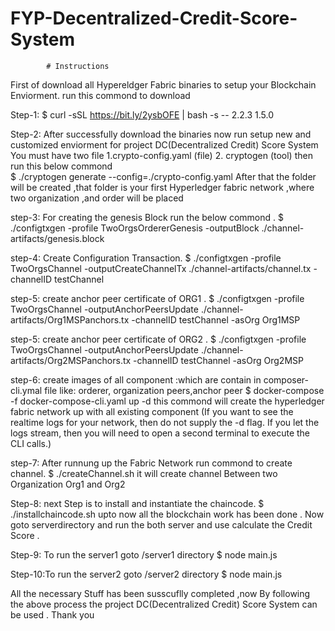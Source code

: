 # FYP-Decentralized-Credit-Score-System
			# Instructions
First of download all Hypereldger Fabric binaries to setup your Blockchain Enviorment.
run this commond to download 

Step-1: $ curl -sSL https://bit.ly/2ysbOFE | bash -s -- 2.2.3 1.5.0

Step-2: After successfully download the binaries now run setup new and customized enviorment for project DC(Decentralized Credit) Score System 
	You must have two file
		1.crypto-config.yaml (file)
		2. cryptogen 	     (tool)
	then run this below commond  
	$ ./cryptogen generate --config=./crypto-config.yaml
	After that the folder will be created ,that folder is your first Hyperledger fabric network ,where two organization ,and order will be placed

step-3: For creating the genesis Block run the below commond . 
	$ ./configtxgen -profile TwoOrgsOrdererGenesis -outputBlock ./channel-artifacts/genesis.block	
	
step-4: Create Configuration Transaction.
	$ ./configtxgen -profile TwoOrgsChannel -outputCreateChannelTx ./channel-artifacts/channel.tx -channelID testChannel

step-5: create anchor peer certificate of ORG1 .
        $ ./configtxgen -profile  TwoOrgsChannel -outputAnchorPeersUpdate ./channel-artifacts/Org1MSPanchors.tx -channelID testChannel -asOrg Org1MSP


step-5: create anchor peer certificate of ORG2 .
	$ ./configtxgen -profile  TwoOrgsChannel -outputAnchorPeersUpdate ./channel-artifacts/Org2MSPanchors.tx -channelID testChannel -asOrg Org2MSP



step-6: create images of all component :which are contain in composer-cli.ymal file like: orderer, organization peers,anchor peer
	$ docker-compose -f docker-compose-cli.yaml up -d 
	this commond will create the hyperledger fabric network up with all existing component 
	(If you want to see the realtime logs for your network, then do not supply the -d flag. If you let the logs stream, then you will need to open a second terminal to execute the CLI 		calls.) 

step-7: After runnung up the Fabric Network run commond to create channel.
	$ ./createChannel.sh 
	it will create channel Between two Organization Org1 and Org2

Step-8: next Step is to install and instantiate the chaincode. 
	$ ./installchaincode.sh
	upto now all the blockchain work has been done . Now goto serverdirectory and run the both server and use calculate the Credit Score .

Step-9: To run the server1 goto  /server1 directory
  	$ node main.js


Step-10:To run the server2 goto  /server2 directory
  	$ node main.js


All the necessary Stuff has been susscuflly completed ,now By following the above process the project DC(Decentralized Credit) Score System can be used . Thank you


